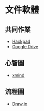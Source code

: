 # 文件軟體

## 共同作業
* [Hackpad](https://hackpad.com/)
* [Google Drive](https://drive.google.com/)

## 心智圖
* [xmind](http://www.xmind.net/)

## 流程圖
* [Draw.io](https://www.draw.io/)
